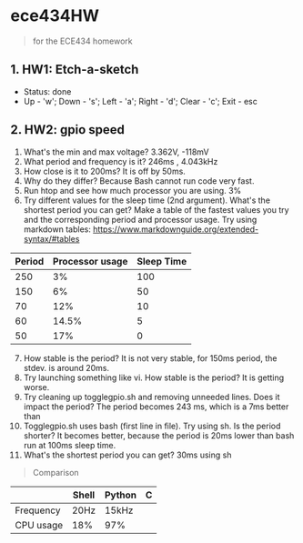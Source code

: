 # ece434HW 
> for the ECE434 homework

## 1. HW1: Etch-a-sketch
- Status: done 
- Up - 'w'; Down - 's'; Left - 'a'; Right - 'd'; Clear - 'c'; Exit - esc

## 2. HW2: gpio speed
1. What's the min and max voltage?
    3.362V, -118mV
2. What period and frequency is it?
    246ms , 4.043kHz
3. How close is it to 200ms?
    It is off by 50ms.
4. Why do they differ?
    Because Bash cannot run code very fast. 
5. Run htop and see how much processor you are using.
    3%
6. Try different values for the sleep time (2nd argument). What's the shortest period you can get? Make a table of the fastest values you try and the corresponding period and processor usage. Try using markdown tables: https://www.markdownguide.org/extended-syntax/#tables

  | Period      | Processor usage | Sleep Time
  | ----------- | ----------- | ----------- |
  | 250        | 3%       | 100
  | 150        | 6%       | 50
  | 70        | 12%       | 10
  | 60          | 14.5%    | 5
  | 50         | 17%       | 0
7. How stable is the period?
    It is not very stable, for 150ms period, the stdev. is around 20ms. 
8. Try launching something like vi. How stable is the period?
    It is getting worse. 
9. Try cleaning up togglegpio.sh and removing unneeded lines. Does it impact the period?
    The period becomes 243 ms, which is a 7ms better than
10. Togglegpio.sh uses bash (first line in file). Try using sh. Is the period shorter?
    It becomes better, because the period is 20ms lower than bash run at 100ms sleep time.
11. What's the shortest period you can get?
    30ms using sh
> Comparison

 | | Shell      | Python | C
  | ----------- | ----------- | ----------- | ----------- |
  | Frequency | 20Hz    | 15kHz | 
  | CPU usage | 18%     | 97% | 
